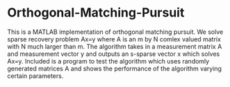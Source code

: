# Orthogonal-Matching-Pursuit
This is a MATLAB implementation of orthogonal matching pursuit. We solve sparse recovery problem Ax=y where A is an m by N comlex valued matrix with N much larger than m. The algorithm takes in a measurement matrix A and measurement vector y and outputs an s-sparse vector x which solves Ax=y. Included is a program to test the algorithm which uses randomly generated matrices A and shows the performance of the algorithm varying certain parameters. 
